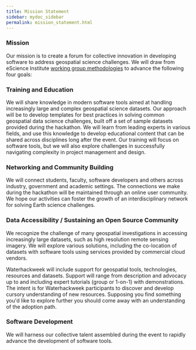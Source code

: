 ```yaml
---
title: Mission Statement
sidebar: mydoc_sidebar
permalink: mission_statement.html
---
```


### Mission

Our mission is to create a forum for collective innovation in developing software to address geospatial science challenges. We will draw from eScience Institute [working group methodologies](http://escience.washington.edu/working-groups/) to advance the following four goals:

### Training and Education

We will share knowledge in modern software tools aimed at handling increasingly large and complex geospatial science datasets. Our approach will be to develop templates for best practices in solving common geospatial data science challenges, built off a set of sample datasets provided during the hackathon. We will learn from leading experts in various fields, and use this knowledge to develop educational content that can be shared across disciplines long after the event. Our training will focus on software tools, but we will also explore challenges in successfully navigating complexity in project management and design.

### Networking and Community Building

We will connect students, faculty, software developers and others across industry, government and academic settings.
The connections we make during the hackathon will be maintained through an online user community. We hope our activities can foster the growth of an interdisciplinary network for solving Earth science challenges.

### Data Accessibility / Sustaining an Open Source Community

We recognize the challenge of many geospatial investigations in accessing increasingly large datasets, such as high resolution remote sensing imagery. We will explore various solutions, including the co-location of datasets with software tools using services provided by commercial cloud vendors.

Waterhackweek will include support for geospatial tools, technologies, resources and datasets. Support will range from description and advocacy up to and including expert tutorials (group or 1-on-1) with demonstrations. The intent is for Waterhackweek participants to discover and develop cursory understanding of new resources. Supposing you find something you'd like to explore further you should come away with an understanding of the adoption path.

### Software Development

We will harness our collective talent assembled during the event to rapidly advance the development of software tools.